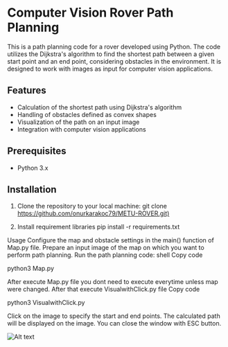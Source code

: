 # Computer Vision Rover Path Planning

This is a path planning code for a rover developed using Python. The code utilizes the Dijkstra's algorithm to find the shortest path between a given start point and an end point, considering obstacles in the environment. It is designed to work with images as input for computer vision applications.

## Features

- Calculation of the shortest path using Dijkstra's algorithm
- Handling of obstacles defined as convex shapes
- Visualization of the path on an input image
- Integration with computer vision applications

## Prerequisites

- Python 3.x

## Installation

1. Clone the repository to your local machine:
git clone <https://github.com/onurkarakoc79/METU-ROVER.git)>

2. Install requirement libraries
pip install -r requirements.txt

Usage
Configure the map and obstacle settings in the main() function of Map.py file.
Prepare an input image of the map on which you want to perform path planning.
Run the path planning code:
shell
Copy code

python3 Map.py

After execute Map.py file you dont need to execute everytime unless map were changed.
After that execute VisualwithClick.py file
Copy code

python3 VisualwithClick.py

Click on the image to specify the start and end points.
The calculated path will be displayed on the image.
You can close the window with ESC button.


![Alt text]()

